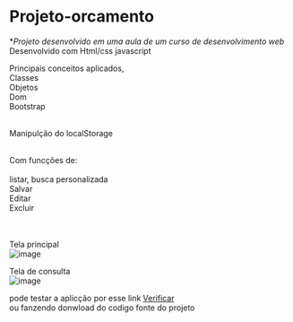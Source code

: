 # Projeto-orcamento

**Projeto desenvolvido em uma aula de um curso de desenvolvimento web*  <br>
Desenvolvido com Html/css javascript

Principais conceitos aplicados, <br>
Classes <br>
Objetos <br>
Dom <br>
Bootstrap <br> <br>

Manipulção do localStorage <br> <br>

Com funcções de: <br> <br>
listar, busca personalizada <br>
Salvar <br>
Editar  <br> 
Excluir <br> <br> <br>

Tela principal <br>
![image](https://user-images.githubusercontent.com/20055120/172067504-c5e0eca0-c362-4ea8-b6b3-23bbccc7e0ec.png)

Tela de consulta <br>
![image](https://user-images.githubusercontent.com/20055120/172067522-5b6921de-8cb5-488a-84e9-d00e4f6ff55c.png)
 <br>

pode testar a aplicção por esse link <a href="https://helenonascimento.github.io/Projeto-orcamento/">Verificar</a> <br>
ou fanzendo donwload do codigo fonte do projeto


    
